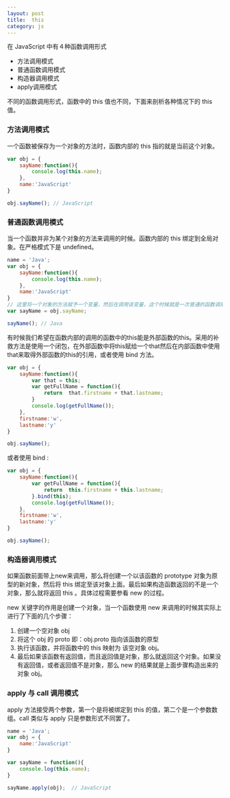 ```yaml
---
layout: post
title:  this
category: js
---
```



在 JavaScript 中有４种函数调用形式
- 方法调用模式
- 普通函数调用模式
- 构造器调用模式
- apply调用模式

不同的函数调用形式，函数中的 this 值也不同，下面来剖析各种情况下的 this 值。
### 方法调用模式

一个函数被保存为一个对象的方法时，函数内部的 this 指的就是当前这个对象。

``` javascript
var obj = {
    sayName:function(){
        console.log(this.name);
    },
    name:'JavaScript'
}

obj.sayName(); // JavaScript
```
### 普通函数调用模式

当一个函数并非为某个对象的方法来调用的时候。函数内部的 this 绑定到全局对象。在严格模式下是 undefined。

``` javascript
name = 'Java';
var obj = {
    sayName:function(){
        console.log(this.name);
    },
    name:'JavaScript'
}
// 这里将一个对象的方法赋予一个变量，然后在调用该变量，这个时候就是一次普通的函数调用，this 值为全局对象
var sayName = obj.sayName;

sayName(); // Java
```

有时候我们希望在函数内部的调用的函数中的this能是外部函数的this。采用的补救方法是使用一个闭包，在外部函数中将this赋给一个that然后在内部函数中使用that来取得外部函数的this的引用，或者使用 bind 方法。

``` javascript
var obj = {
    sayName:function(){
        var that = this;
        var getFullName = function(){
            return  that.firstname + that.lastname;
        }
        console.log(getFullName());
    },
    firstname:'w',
    lastname:'y'
}

obj.sayName();
```

或者使用 bind :

``` javascript
var obj = {
    sayName:function(){
        var getFullName = function(){
            return  this.firstname + this.lastname;
        }.bind(this);
        console.log(getFullName());
    },
    firstname:'w',
    lastname:'y'
}

obj.sayName();
```
### 构造器调用模式

如果函数前面带上new来调用，那么将创建一个以该函数的 prototype 对象为原型的新对象，然后将 this 绑定至该对象上面。最后如果构造函数返回的不是一个对象，那么就将返回 this 。具体过程需要参看 new 的过程。

new 关键字的作用是创建一个对象，当一个函数使用 new 来调用的时候其实际上进行了下面的几个步骤：
1. 创建一个空对象 obj
2. 将这个 obj 的 proto 即：obj.proto 指向该函数的原型
3. 执行该函数，并将函数中的 this 映射为 该空对象 obj。
4. 最后如果该函数有返回值，而且返回值是对象，那么就返回这个对象。如果没有返回值，或者返回值不是对象，那么 new 的结果就是上面步骤构造出来的对象 obj。
### apply 与 call 调用模式

apply 方法接受两个参数，第一个是将被绑定到 this 的值，第二个是一个参数数组。call 类似与 apply 只是参数形式不同罢了。

``` javascript
name = 'Java';
var obj = {
    name:'JavaScript'
}

var sayName = function(){
    console.log(this.name);
}

sayName.apply(obj);  // JavaScript
```
